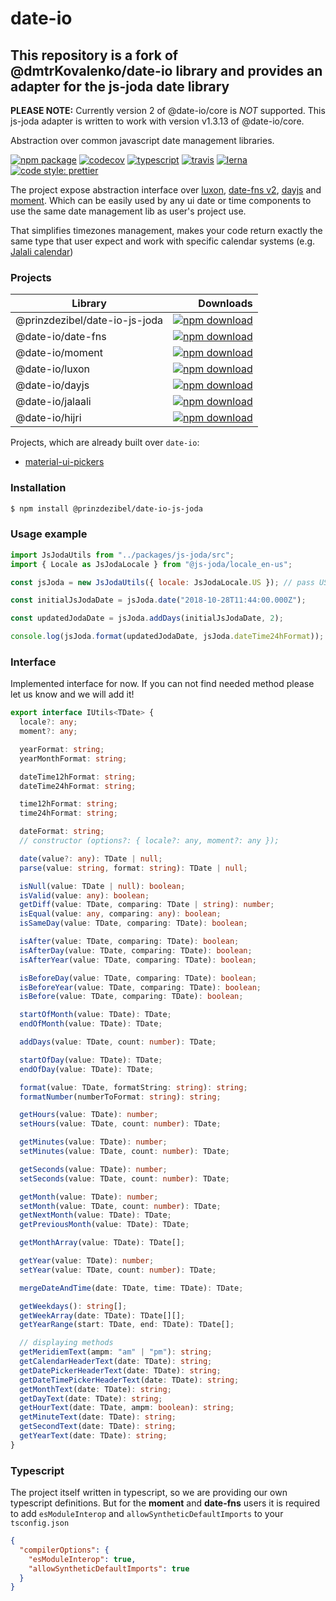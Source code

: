 # date-io

## This repository is a fork of @dmtrKovalenko/date-io library and provides an adapter for the js-joda date library

**PLEASE NOTE:** Currently version 2 of @date-io/core is _NOT_ supported. This js-joda adapter is written to work with version v1.3.13 of @date-io/core.

Abstraction over common javascript date management libraries.

[![npm package](https://img.shields.io/npm/v/@date-io/core.svg)](https://www.npmjs.org/package/@date-io/core)
[![codecov](https://codecov.io/gh/dmtrKovalenko/date-io/branch/master/graph/badge.svg)](https://codecov.io/gh/dmtrKovalenko/date-io)
[![typescript](https://img.shields.io/badge/typescript-first-blue.svg)](https://github.com/dmtrKovalenko/date-io)
[![travis](https://travis-ci.org/dmtrKovalenko/date-io.svg?branch=master)](https://travis-ci.org/dmtrKovalenko/date-io)
[![lerna](https://img.shields.io/badge/maintained%20with-lerna-cc00ff.svg)](https://lernajs.io/)
[![code style: prettier](https://img.shields.io/badge/code_style-prettier-ff69b4.svg?style=flat-square)](https://github.com/prettier/prettier)

The project expose abstraction interface over [luxon](https://moment.github.io/luxon/), [date-fns v2](https://github.com/date-fns/date-fns), [dayjs](https://github.com/iamkun/dayjs) and [moment](https://momentjs.com/).
Which can be easily used by any ui date or time components to use the same date management lib as user's project use.

That simplifies timezones management, makes your code return exactly the same type that user expect and work with specific calendar systems (e.g. [Jalali calendar](https://en.wikipedia.org/wiki/Jalali_calendar))

### Projects

| Library                       |                                                                                                                                       Downloads |
| ----------------------------- | ----------------------------------------------------------------------------------------------------------------------------------------------: |
| @prinzdezibel/date-io-js-joda | [![npm download](https://img.shields.io/npm/dm/@prinzdezibel/date-io-js-joda.svg)](https://www.npmjs.org/package/@prinzdezibel/date-io-js-joda) |
| @date-io/date-fns             |                         [![npm download](https://img.shields.io/npm/dm/@date-io/date-fns.svg)](https://www.npmjs.org/package/@date-io/date-fns) |
| @date-io/moment               |                             [![npm download](https://img.shields.io/npm/dm/@date-io/moment.svg)](https://www.npmjs.org/package/@date-io/moment) |
| @date-io/luxon                |                               [![npm download](https://img.shields.io/npm/dm/@date-io/luxon.svg)](https://www.npmjs.org/package/@date-io/luxon) |
| @date-io/dayjs                |                               [![npm download](https://img.shields.io/npm/dm/@date-io/dayjs.svg)](https://www.npmjs.org/package/@date-io/dayjs) |
| @date-io/jalaali              |                           [![npm download](https://img.shields.io/npm/dm/@date-io/jalaali.svg)](https://www.npmjs.org/package/@date-io/jalaali) |
| @date-io/hijri                |                               [![npm download](https://img.shields.io/npm/dm/@date-io/hijri.svg)](https://www.npmjs.org/package/@date-io/hijri) |

Projects, which are already built over `date-io`:

- [material-ui-pickers](https://github.com/dmtrKovalenko/material-ui-pickers)

### Installation

```sh
$ npm install @prinzdezibel/date-io-js-joda
```

### Usage example

```js
import JsJodaUtils from "../packages/js-joda/src";
import { Locale as JsJodaLocale } from "@js-joda/locale_en-us";

const jsJoda = new JsJodaUtils({ locale: JsJodaLocale.US }); // pass US locale

const initialJsJodaDate = jsJoda.date("2018-10-28T11:44:00.000Z");

const updatedJodaDate = jsJoda.addDays(initialJsJodaDate, 2);

console.log(jsJoda.format(updatedJodaDate, jsJoda.dateTime24hFormat)); // "October 30 11:44"
```

### Interface

Implemented interface for now. If you can not find needed method please let us know and we will add it!

```ts
export interface IUtils<TDate> {
  locale?: any;
  moment?: any;

  yearFormat: string;
  yearMonthFormat: string;

  dateTime12hFormat: string;
  dateTime24hFormat: string;

  time12hFormat: string;
  time24hFormat: string;

  dateFormat: string;
  // constructor (options?: { locale?: any, moment?: any });

  date(value?: any): TDate | null;
  parse(value: string, format: string): TDate | null;

  isNull(value: TDate | null): boolean;
  isValid(value: any): boolean;
  getDiff(value: TDate, comparing: TDate | string): number;
  isEqual(value: any, comparing: any): boolean;
  isSameDay(value: TDate, comparing: TDate): boolean;

  isAfter(value: TDate, comparing: TDate): boolean;
  isAfterDay(value: TDate, comparing: TDate): boolean;
  isAfterYear(value: TDate, comparing: TDate): boolean;

  isBeforeDay(value: TDate, comparing: TDate): boolean;
  isBeforeYear(value: TDate, comparing: TDate): boolean;
  isBefore(value: TDate, comparing: TDate): boolean;

  startOfMonth(value: TDate): TDate;
  endOfMonth(value: TDate): TDate;

  addDays(value: TDate, count: number): TDate;

  startOfDay(value: TDate): TDate;
  endOfDay(value: TDate): TDate;

  format(value: TDate, formatString: string): string;
  formatNumber(numberToFormat: string): string;

  getHours(value: TDate): number;
  setHours(value: TDate, count: number): TDate;

  getMinutes(value: TDate): number;
  setMinutes(value: TDate, count: number): TDate;

  getSeconds(value: TDate): number;
  setSeconds(value: TDate, count: number): TDate;

  getMonth(value: TDate): number;
  setMonth(value: TDate, count: number): TDate;
  getNextMonth(value: TDate): TDate;
  getPreviousMonth(value: TDate): TDate;

  getMonthArray(value: TDate): TDate[];

  getYear(value: TDate): number;
  setYear(value: TDate, count: number): TDate;

  mergeDateAndTime(date: TDate, time: TDate): TDate;

  getWeekdays(): string[];
  getWeekArray(date: TDate): TDate[][];
  getYearRange(start: TDate, end: TDate): TDate[];

  // displaying methods
  getMeridiemText(ampm: "am" | "pm"): string;
  getCalendarHeaderText(date: TDate): string;
  getDatePickerHeaderText(date: TDate): string;
  getDateTimePickerHeaderText(date: TDate): string;
  getMonthText(date: TDate): string;
  getDayText(date: TDate): string;
  getHourText(date: TDate, ampm: boolean): string;
  getMinuteText(date: TDate): string;
  getSecondText(date: TDate): string;
  getYearText(date: TDate): string;
}
```

### Typescript

The project itself written in typescript, so we are providing our own typescript definitions. But for the **moment** and **date-fns** users it is required to add `esModuleInterop` and `allowSyntheticDefaultImports` to your `tsconfig.json`

```json
{
  "compilerOptions": {
    "esModuleInterop": true,
    "allowSyntheticDefaultImports": true
  }
}
```
